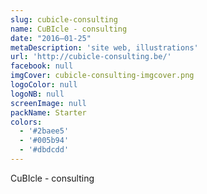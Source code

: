```yaml
---
slug: cubicle-consulting
name: CuBIcle - consulting
date: "2016–01-25"
metaDescription: 'site web, illustrations'
url: 'http://cubicle-consulting.be/'
facebook: null
imgCover: cubicle-consulting-imgcover.png
logoColor: null
logoNB: null
screenImage: null
packName: Starter
colors:
  - '#2baee5'
  - '#005b94'
  - '#dbdcdd'
---
```


CuBIcle - consulting
